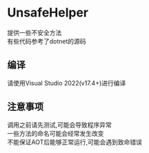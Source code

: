 # UnsafeHelper

提供一些不安全方法  
有些代码参考了dotnet的源码  

## 编译
请使用Visual Studio 2022(v17.4+)进行编译  

## 注意事项
调用之前请先测试,可能会导致程序异常  
一些方法的命名可能会经常发生改变  
不能保证AOT后能够正常运行,可能会遇到致命错误